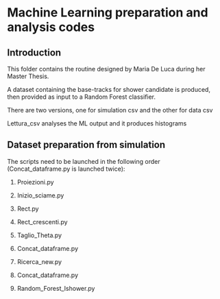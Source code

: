 # Machine Learning preparation and analysis codes

## Introduction

This folder contains the routine designed by Maria De Luca during her Master Thesis.

A dataset containing the base-tracks for shower candidate is produced, then provided as input to a Random Forest classifier.

There are two versions, one for simulation csv and the other for data csv

Lettura_csv analyses the ML output and it produces histograms

## Dataset preparation from simulation

The scripts need to be launched in the following order (Concat_dataframe.py is launched twice):

1. Proiezioni.py

2. Inizio_sciame.py

3. Rect.py

4. Rect_crescenti.py

5. Taglio_Theta.py

6. Concat_dataframe.py

7. Ricerca_new.py

8. Concat_dataframe.py

9. Random_Forest_Ishower.py
